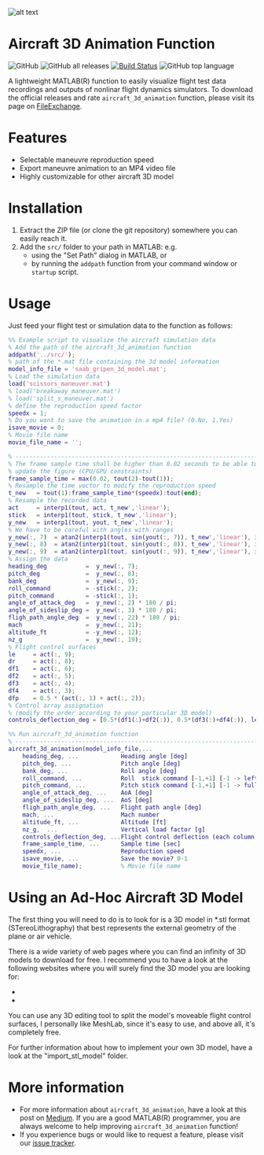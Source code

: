 ![alt text](https://im.ezgif.com/tmp/ezgif-1-a37470a31088.gif)
# Aircraft 3D Animation Function
![GitHub](https://img.shields.io/github/license/Ro3code/aircraft_3d_animation) ![GitHub all releases](https://img.shields.io/github/downloads/Ro3code/aircraft_3d_animation/total) [![Build Status](https://travis-ci.org/joemccann/dillinger.svg?branch=master)](https://travis-ci.org/joemccann/dillinger) ![GitHub top language](https://img.shields.io/github/languages/top/Ro3code/aircraft_3d_animation)

A lightweight MATLAB(R) function to easily visualize flight test data recordings and outputs of nonlinar flight dynamics simulators. To download the official releases and rate `aircraft_3d_animation` function, please visit its page on [FileExchange](http://www.mathworks.com/matlabcentral/fileexchange/22022).

Features
============
* Selectable maneuvre reproduction speed 
* Export maneuvre animation to an MP4 video file
* Highly customizable for other aircraft 3D model

Installation
============

1. Extract the ZIP file (or clone the git repository) somewhere you can easily reach it. 
2. Add the `src/` folder to your path in MATLAB: e.g. 
    - using the "Set Path" dialog in MATLAB, or 
    - by running the `addpath` function from your command window or `startup` script.
    
Usage
=====

Just feed your flight test or simulation data to the function as follows:

```matlab
%% Example script to visualize the aircraft simulation data
% Add the path of the aircraft_3d_animation function
addpath('../src/');
% path of the *.mat file containing the 3d model information
model_info_file = 'saab_gripen_3d_model.mat';
% Load the simulation data
load('scissors_maneuver.mat')
% load('breakaway_maneuver.mat')
% load('split_s_maneuver.mat')
% define the reproduction speed factor
speedx = 1; 
% Do you want to save the animation in a mp4 file? (0.No, 1.Yes)
isave_movie = 0;
% Movie file name
movie_file_name = '';

% -------------------------------------------------------------------------
% The frame sample time shall be higher than 0.02 seconds to be able to 
% update the figure (CPU/GPU constraints)
frame_sample_time = max(0.02, tout(2)-tout(1));
% Resample the time vector to modify the reproduction speed
t_new   = tout(1):frame_sample_time*(speedx):tout(end);
% Resample the recorded data
act     = interp1(tout, act, t_new','linear');
stick   = interp1(tout, stick, t_new','linear');
y_new   = interp1(tout, yout, t_new','linear');
% We have to be careful with angles with ranges
y_new(:, 7)  = atan2(interp1(tout, sin(yout(:, 7)), t_new','linear'), interp1(tout, cos(yout(:, 7)), t_new','linear')) * 180 / pi;
y_new(:, 8)  = atan2(interp1(tout, sin(yout(:, 8)), t_new','linear'), interp1(tout, cos(yout(:, 8)), t_new','linear')) * 180 / pi;
y_new(:, 9)  = atan2(interp1(tout, sin(yout(:, 9)), t_new','linear'), interp1(tout, cos(yout(:, 9)), t_new','linear')) * 180 / pi;
% Assign the data
heading_deg           =  y_new(:, 7);
pitch_deg             =  y_new(:, 8);
bank_deg              =  y_new(:, 9);
roll_command          = -stick(:, 2);
pitch_command         = -stick(:, 1);
angle_of_attack_deg   =  y_new(:, 2) * 180 / pi;
angle_of_sideslip_deg =  y_new(:, 3) * 180 / pi;
fligh_path_angle_deg  =  y_new(:, 22) * 180 / pi;
mach                  =  y_new(:, 21);
altitude_ft           = -y_new(:, 12);
nz_g                  =  y_new(:, 19);
% Flight control surfaces
le     = act(:, 9);
dr     = act(:, 8);
df1    = act(:, 6);
df2    = act(:, 5);
df3    = act(:, 4);
df4    = act(:, 3);
dfp    = 0.5 * (act(:, 1) + act(:, 2));
% Control array assignation
% (modify the order according to your particular 3D model)
controls_deflection_deg = [0.5*(df1(:)+df2(:)), 0.5*(df3(:)+df4(:)), le(:), le(:), dr(:), dfp(:), dfp(:)];

%% Run aircraft_3d_animation function
% -------------------------------------------------------------------------
aircraft_3d_animation(model_info_file,...
    heading_deg, ...            Heading angle [deg]
    pitch_deg, ...              Pitch angle [deg]
    bank_deg, ...               Roll angle [deg]
    roll_command, ...           Roll  stick command [-1,+1] [-1 -> left,            +1 -> right]
    pitch_command, ...          Pitch stick command [-1,+1] [-1 -> full-back stick, +1 -> full-fwd stick]
    angle_of_attack_deg, ...    AoA [deg]
    angle_of_sideslip_deg, ...  AoS [deg]
    fligh_path_angle_deg, ...   Flight path angle [deg]
    mach, ...                   Mach number
    altitude_ft, ...            Altitude [ft]
    nz_g,  ...                  Vertical load factor [g]
    controls_deflection_deg, ...Flight control deflection (each column is a control surface)
    frame_sample_time, ...      Sample time [sec]
    speedx, ...                 Reproduction speed
    isave_movie, ...            Save the movie? 0-1
    movie_file_name);           % Movie file name
```

Using an Ad-Hoc Aircraft 3D Model
=================================

The first thing you will need to do is to look for is a 3D model in *.stl format (STereoLithography) that best represents the external geometry of the plane or air vehicle.

There is a wide variety of web pages where you can find an infinity of 3D models to download for free. I recommend you to have a look at the following websites where you will surely find the 3D model you are looking for:

* 
*

You can use any 3D editing tool to split the model's moveable flight control surfaces, I personally like MeshLab, since it's easy to use, and above all, it's completely free.

For further information about how to implement your own 3D model, have a look at the "import_stl_model" folder.


More information
================

* For more information about `aircraft_3d_animation`, have a look at this post on [Medium](https://github.com/matlab2tikz/matlab2tikz). If you are a good MATLAB(R) programmer, you are always welcome to help improving `aircraft_3d_animation` function!
* If you experience bugs or would like to request a feature, please visit our [issue tracker](https://github.com/Ro3code/aircraft_3d_animation/issues). 

